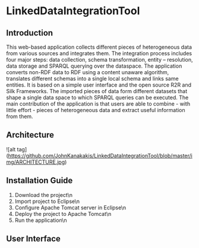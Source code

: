 # LinkedDataIntegrationTool

## Introduction

This web-based application 
collects different pieces of heterogeneous data from various sources and integrates them. The integration 
process includes four major steps: data collection, schema transformation, entity – resolution, data storage
and SPARQL querying over the dataspace. The application converts non-RDF data to RDF using a content unaware 
algorithm, translates different schemas into a single local schema and links same entities. It is based on 
a simple user interface and the open source R2R and Silk Frameworks. The imported pieces of data form 
different datasets that shape a single data space to which SPARQL queries can be executed. The main 
contribution of the application is that users are able to combine - with little effort - pieces of 
heterogeneous data and extract useful information from them.

## Architecture
![alt tag] (https://github.com/JohnKanakakis/LinkedDataIntegrationTool/blob/master/img/ARCHITECTURE.jpg)

## Installation Guide
1. Download the project\n
2. Import project to Eclipse\n
3. Configure Apache Tomcat server in Eclipse\n
4. Deploy the project to Apache Tomcat\n
5. Run the application\n

## User Interface
